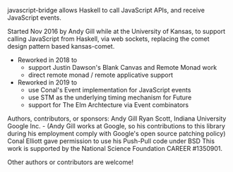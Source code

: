 javascript-bridge allows Haskell to call JavaScript APIs, and
receive JavaScript events. 

Started Nov 2016 by Andy Gill while at the University of Kansas,
to support calling JavaScript from Haskell, via web sockets,
replacing the comet design pattern based kansas-comet.

 - Reworked in 2018 to
    - support Justin Dawson's Blank Canvas and Remote Monad work
    - direct remote monad / remote applicative support
 - Reworked in 2019 to
    - use Conal's Event implementation for JavaScript events
    - use STM as the underlying timing mechanism for Future
    - support for The Elm Archtecture via Event combinators
 
Authors, contributors, or sponsors:
  Andy Gill
  Ryan Scott, Indiana University
  Google Inc.
    - (Andy Gill works at Google, so his contributions to this library during
       his employment comply with Google's open source patching policy)
  Conal Elliott gave permission to use his Push-Pull code under BSD
  This work is supported by the National Science Foundation CAREER #1350901.

Other authors or contributors are welcome!
